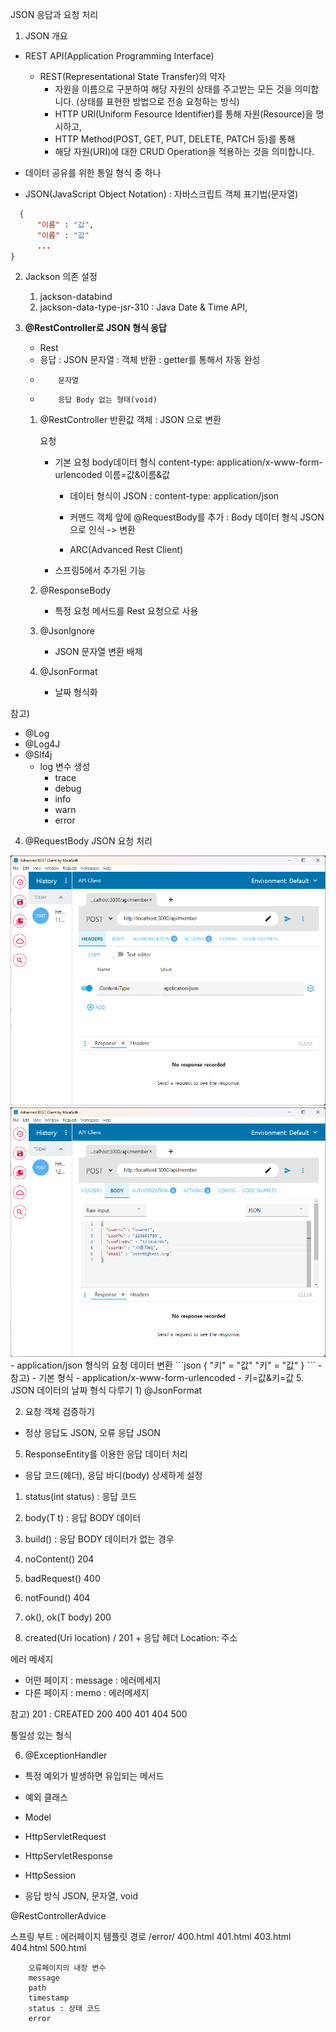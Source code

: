 JSON 응답과 요청 처리

1. JSON 개요
- REST API(Application Programming Interface)
  - REST(Representational State Transfer)의 약자
    - 자원을 이름으로 구분하여 해당 자원의 상태를 주고받는 모든 것을 의미합니다. (상태를 표현한 방법으로 전송 요청하는 방식)    
    - HTTP URI(Uniform Fesource Identifier)를 통해 자원(Resource)을 명시하고,
    - HTTP Method(POST, GET, PUT, DELETE, PATCH 등)를 통해
    - 해당 자원(URI)에 대한 CRUD Operation을 적용하는 것을 의미합니다.

- 데이터 공유를 위한 통일 형식 중 하나
- JSON(JavaScript Object Notation) : 자바스크립트 객체 표기법(문자열)
```json
  {
      "이름" : "값",
      "이름" : "값"
      ...
}

```

2. Jackson 의존 설정
   1) jackson-databind
   2) jackson-data-type-jsr-310 : Java Date & Time API,

3. **@RestController로 JSON 형식 응답**
    - Rest
    - 응답 : JSON 문자열 : 객체 반환 : getter를 통해서 자동 완성
    -         문자열 
    -         응답 Body 없는 형태(void)

   1) @RestController
      반환값 객체 : JSON 으로 변환

      요청
      - 기본 요청 body데이터 형식
      content-type: application/x-www-form-urlencoded
      이름=값&이름&값

          -  데이터 형식이 JSON : content-type: application/json
          - 커맨드 객체 앞에 @RequestBody를 추가 : Body 데이터 형식 JSON으로 인식 -> 변환
   	
          - ARC(Advanced Rest Client)

       - 스프링5에서 추가된 기능

   2) @ResponseBody
       - 특정 요청 메서드를 Rest 요청으로 사용

   3) @Jsonlgnore
      - JSON 문자열 변환 배제

   4) @JsonFormat
      - 날짜 형식화

참고)
- @Log
- @Log4J
- @Slf4j
  - log 변수 생성
    - trace
    - debug
    - info
    - warn
    - error


4. @RequestBody JSON 요청 처리
<img src="../img/advencedREST1.png">
<img src="../img/advencedREST2.png">
- application/json 형식의 요청 데이터 변환
```json
    {
        "키" = "값"
        "키" = "값"
    }
```
- 참고)
  - 기본 형식
    - application/x-www-form-urlencoded
      - 키=값&키=값
5. JSON 데이터의 날짜 형식 다루기
1) @JsonFormat

2) 요청 객체 검증하기
- 정상 응답도 JSON, 오류 응답 JSON

5. ResponseEntity를 이용한 응답 데이터 처리
- 응답 코드(헤더), 응답 바디(body) 상세하게 설정

1) status(int status) : 응답 코드
2) body(T t) : 응답 BODY 데이터
3) build() : 응답 BODY 데이터가 없는 경우


4) noContent() 204
5) badRequest() 400
6) notFound() 404
7) ok(), ok(T body) 200
8) created(Uri location) / 201 + 응답 헤더 Location: 주소

에러 메세지
- 어떤 페이지 : message : 에러메세지
- 다른 페이지 : memo : 에러메세지


참고)
201 : CREATED
200
400
401
404
500

통일성 있는 형식

6. @ExceptionHandler
- 특정 예외가 발생하면 유입되는 메서드
- 예외 클래스
- Model
- HttpServletRequest
- HttpServletResponse
- HttpSession

- 응답 방식 JSON, 문자열, void


@RestControllerAdvice



스프링 부트 : 에러페이지
템플릿 경로
/error/
400.html
401.html
403.html
404.html
500.html

		오류페이지의 내장 변수 
		message
		path
		timestamp
		status : 상태 코드 
		error

